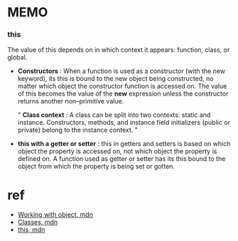 # MEMO

### this

The value of this depends on in which context it appears: function, class, or global.

<!-- - Function context :
  Inside a function, the value of this depends on how the function is called.
- Callbacks :
  When a function is passed as a callback, the value of this depends on how the callback is called, which is determined by the implementor of the API.
- Arrow functions :
  In arrow functions, this retains the value of the enclosing lexical context's this. In other words, when evaluating an arrow function's body, the language does not create a new this binding. -->

- **Constructors** :
  When a function is used as a constructor (with the new keyword), its this is bound to the new object being constructed, no matter which object the constructor function is accessed on. The value of this becomes the value of the **new** expression unless the constructor returns another non–primitive value.

  " **Class context** :
  A class can be split into two contexts: static and instance. Constructors, methods, and instance field initializers (public or private) belong to the instance context. "

<!-- - super :
  When a function is invoked in the super.method() form, the this inside the method function is the same value as the this value around the super.method() call, and is generally not equal to the object that super refers to. -->

- **this with a getter or setter** :
  this in getters and setters is based on which object the property is accessed on, not which object the property is defined on. A function used as getter or setter has its this bound to the object from which the property is being set or gotten.

# ref

- [Working with object, mdn](https://developer.mozilla.org/en-US/docs/Web/JavaScript/Guide/Working_with_objects#objects_and_properties)
- [Classes, mdn](https://developer.mozilla.org/en-US/docs/Web/JavaScript/Reference/Classes#description)
- [this, mdn](https://developer.mozilla.org/en-US/docs/Web/JavaScript/Reference/Operators/this)
